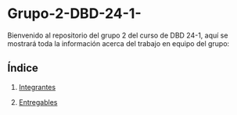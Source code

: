 # Grupo-2-DBD-24-1-

Bienvenido al repositorio del grupo 2 del curso de DBD 24-1, aquí se mostrará toda la información acerca del trabajo en equipo del grupo:
## Índice
1. [Integrantes](Integrantes/integrantes.md)

2. [Entregables](Entregables/entregables.md)

   

